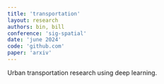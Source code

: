 ```yaml
---
title: 'transportation'
layout: research
authors: bin, bill
conference: 'sig-spatial'
date: 'june 2024'
code: 'github.com'
paper: 'arxiv'
---
```


Urban transportation research using deep learning.